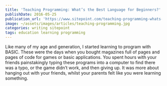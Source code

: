 ```yaml
---
title: 'Teaching Programming: What’s the Best Language for Beginners?'
publishDate: 2016-05-25
publication_url: 'https://www.sitepoint.com/teaching-programming-whats-the-best-language-for-beginners/'
image: ~/assets/images/articles/teaching-programming.jpg
categories: writing sitepoint
tags: education learning programming
---
```


Like many of my age and generation, I started learning to program with BASIC. These were the days when you bought magazines full of pages and pages of code for games or basic applications. You spent hours with your friends painstakingly typing these programs into a computer to find there was a typo, or the game didn’t work, and then giving up. It was more about hanging out with your friends, whilst your parents felt like you were learning something.
